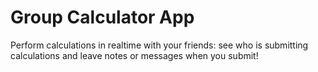 # Group Calculator App
Perform calculations in realtime with your friends: see who is submitting calculations and leave notes or messages when you submit!

